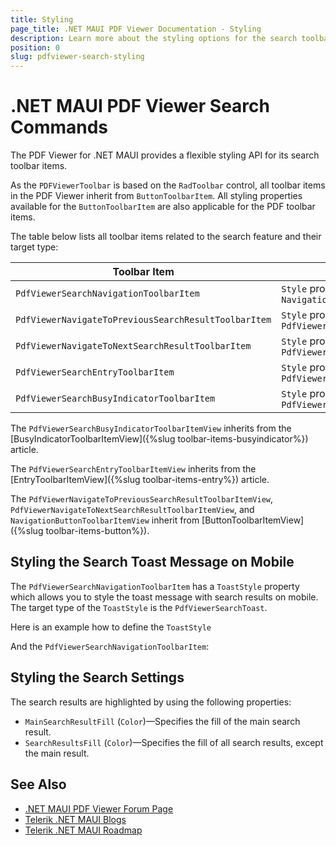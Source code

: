 ```yaml
---
title: Styling
page_title: .NET MAUI PDF Viewer Documentation - Styling
description: Learn more about the styling options for the search toolbar items.
position: 0
slug: pdfviewer-search-styling
---
```


# .NET MAUI PDF Viewer Search Commands

The PDF Viewer for .NET MAUI provides a flexible styling API for its search toolbar items. 

As the `PDFViewerToolbar` is based on the `RadToolbar` control, all toolbar items in the PDF Viewer inherit from `ButtonToolbarItem`. All styling properties available for the `ButtonToolbarItem` are also applicable for the PDF toolbar items. 

The table below lists all toolbar items related to the search feature and their target type:

| Toolbar Item | Target Type |
| ------ | ------ |
| `PdfViewerSearchNavigationToolbarItem` | `Style` property with target type `NavigationButtonToolbarItemView`  |
| `PdfViewerNavigateToPreviousSearchResultToolbarItem` | `Style` property with target type `PdfViewerNavigateToPreviousSearchResultToolbarItemView` |
| `PdfViewerNavigateToNextSearchResultToolbarItem` | `Style` property with target type `PdfViewerNavigateToNextSearchResultToolbarItemView` |
| `PdfViewerSearchEntryToolbarItem` | `Style` property with target type `PdfViewerSearchEntryToolbarItemView` |
| `PdfViewerSearchBusyIndicatorToolbarItem` | `Style` property with target type `PdfViewerSearchBusyIndicatorToolbarItemView` |

The `PdfViewerSearchBusyIndicatorToolbarItemView` inherits from the [BusyIndicatorToolbarItemView]({%slug toolbar-items-busyindicator%}) article.

The `PdfViewerSearchEntryToolbarItemView` inherits from the [EntryToolbarItemView]({%slug toolbar-items-entry%}) article.

The `PdfViewerNavigateToPreviousSearchResultToolbarItemView`, `PdfViewerNavigateToNextSearchResultToolbarItemView`, and `NavigationButtonToolbarItemView` inherit from [ButtonToolbarItemView]({%slug toolbar-items-button%}). 

## Styling the Search Toast Message on Mobile

The `PdfViewerSearchNavigationToolbarItem` has a `ToastStyle` property which allows you to style the toast message with search results on mobile. The target type of the `ToastStyle` is the `PdfViewerSearchToast`.

Here is an example how to define the `ToastStyle`

<snippet id='prfviewer-search-toast' />

And the `PdfViewerSearchNavigationToolbarItem`:

<snippet id='pdfviewer-search-toast-style' />

## Styling the Search Settings

The search results are highlighted by using the following properties:

* `MainSearchResultFill` (`Color`)&mdash;Specifies the fill of the main search result.
* `SearchResultsFill` (`Color`)&mdash;Specifies the fill of all search results, except the main result.

## See Also

- [.NET MAUI PDF Viewer Forum Page](https://www.telerik.com/forums/maui?tagId=2059)
- [Telerik .NET MAUI Blogs](https://www.telerik.com/blogs/mobile-net-maui)
- [Telerik .NET MAUI Roadmap](https://www.telerik.com/support/whats-new/maui-ui/roadmap)
